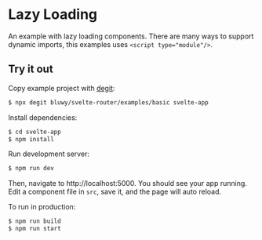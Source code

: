 # Lazy Loading

An example with lazy loading components. There are many ways to support dynamic imports, this examples uses `<script type="module"/>`.

## Try it out

Copy example project with [degit](https://github.com/Rich-Harris/degit):

```bash
$ npx degit bluwy/svelte-router/examples/basic svelte-app
```

Install dependencies:

```bash
$ cd svelte-app
$ npm install
```

Run development server:

```bash
$ npm run dev
```

Then, navigate to http://localhost:5000. You should see your app running. Edit a component file in `src`, save it, and the page will auto reload.

To run in production:

```bash
$ npm run build
$ npm run start
```
